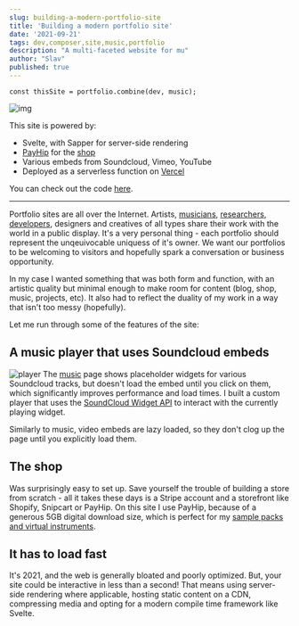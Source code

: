 ```yaml
---
slug: building-a-modern-portfolio-site
title: 'Building a modern portfolio site'
date: '2021-09-21'
tags: dev,composer,site,music,portfolio
description: "A multi-faceted website for mu"
author: "Slav"
published: true
---
```


```
const thisSite = portfolio.combine(dev, music);
```
![img](/post-media/building-a-modern-portfolio-site/photo.jpg)

This site is powered by:
- Svelte, with Sapper for server-side rendering
- [PayHip](https://payhip.com) for the [shop](/shop)
- Various embeds from Soundcloud, Vimeo, YouTube
- Deployed as a serverless function on [Vercel](https://vercel.com)

You can check out the code [here](https://github.com/basharovV/website).

---

Portfolio sites are all over the Internet. Artists, [musicians](https://olafurarnalds.com/), [researchers](https://andymatuschak.org/), [developers](https://peterthaleikis.com/), designers and creatives of all types share their work with the world in a public display. It's a very personal thing - each portfolio should represent the unqeuivocable uniquess of it's owner. We want our portfolios to be welcoming to visitors and hopefully spark a conversation or business opportunity. 



In my case I wanted something that was both form and function, with an artistic quality but minimal enough to make room for content (blog, shop, music, projects, etc). It also had to reflect the duality of my work in a way that isn't too messy (hopefully).
<br>

Let me run through some of the features of the site: 

## A music player that uses Soundcloud embeds
![player](/post-media/building-a-modern-portfolio-site/player.jpg)
The [music](/music) page shows placeholder widgets for various Soundcloud tracks,  but doesn't load the embed until you click on them, which significantly improves performance and load times. I built a custom player that uses the [SoundCloud Widget API](https://developers.soundcloud.com/docs/api/html5-widget#methods) to interact with the currently playing widget. 

Similarly to music, video embeds are lazy loaded, so they don't clog up the page until you explicitly load them. 

## The shop
Was surprisingly easy to set up. Save yourself the trouble of building a store from scratch - all it takes these days is a Stripe account and a storefront like Shopify, Snipcart or PayHip. On this site I use PayHip, because of a generous 5GB digital download size, which is perfect for my [sample packs and virtual instruments](/shop). 


## It has to load fast
It's 2021, and the web is generally bloated and poorly optimized. But, your site could be interactive in less than a second! That means using server-side rendering where applicable, hosting static content on a CDN, compressing media and opting for a modern compile time framework like Svelte. 